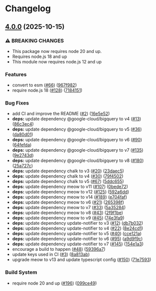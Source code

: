 # Changelog

## [4.0.0](https://github.com/JustinBeckwith/promotime/compare/promotime-v3.0.3...promotime-v4.0.0) (2025-10-15)


### ⚠ BREAKING CHANGES

* This package now requires node 20 and up.
* Requires node.js 18 and up
* This module now requires node.js 12 and up

### Features

* convert to esm ([#66](https://github.com/JustinBeckwith/promotime/issues/66)) ([967f982](https://github.com/JustinBeckwith/promotime/commit/967f98241151d712f0adeb27708309c27bf7fc04))
* require node.js 18 ([#128](https://github.com/JustinBeckwith/promotime/issues/128)) ([7184151](https://github.com/JustinBeckwith/promotime/commit/718415182099c7a46e411e18070e19f9d38aff0d))


### Bug Fixes

* add CI and improve the README ([#2](https://github.com/JustinBeckwith/promotime/issues/2)) ([16e5e52](https://github.com/JustinBeckwith/promotime/commit/16e5e52e7fc45cd91b9378dddfac8e4d95b1d09e))
* **deps:** update dependency @google-cloud/bigquery to v4 ([#13](https://github.com/JustinBeckwith/promotime/issues/13)) ([86c3ec4](https://github.com/JustinBeckwith/promotime/commit/86c3ec4f3963873b70aa6af19fb41e4528050f77))
* **deps:** update dependency @google-cloud/bigquery to v5 ([#36](https://github.com/JustinBeckwith/promotime/issues/36)) ([da80d01](https://github.com/JustinBeckwith/promotime/commit/da80d0122e29b056383ff6743249769bbfcd6e73))
* **deps:** update dependency @google-cloud/bigquery to v6 ([#90](https://github.com/JustinBeckwith/promotime/issues/90)) ([64fefda](https://github.com/JustinBeckwith/promotime/commit/64fefdad6093a4df916db7cf79953861bbfb2b0f))
* **deps:** update dependency @google-cloud/bigquery to v7 ([#135](https://github.com/JustinBeckwith/promotime/issues/135)) ([9e2743d](https://github.com/JustinBeckwith/promotime/commit/9e2743d053c67267c8dc91c863b709893b113624))
* **deps:** update dependency @google-cloud/bigquery to v8 ([#180](https://github.com/JustinBeckwith/promotime/issues/180)) ([25a727c](https://github.com/JustinBeckwith/promotime/commit/25a727ca6af1f160ce8cf683828bb28eda0fc146))
* **deps:** update dependency chalk to v3 ([#20](https://github.com/JustinBeckwith/promotime/issues/20)) ([23daec5](https://github.com/JustinBeckwith/promotime/commit/23daec5a843d1b1dccb8f3796b66388645e0db4d))
* **deps:** update dependency chalk to v4 ([#30](https://github.com/JustinBeckwith/promotime/issues/30)) ([79f4502](https://github.com/JustinBeckwith/promotime/commit/79f4502f3d53cf94cc4d5104ba1457fc90d6b271))
* **deps:** update dependency chalk to v5 ([#67](https://github.com/JustinBeckwith/promotime/issues/67)) ([5ddc655](https://github.com/JustinBeckwith/promotime/commit/5ddc655023cb8c7eda9d9c901fc835f6d966d2e9))
* **deps:** update dependency meow to v11 ([#107](https://github.com/JustinBeckwith/promotime/issues/107)) ([0bede72](https://github.com/JustinBeckwith/promotime/commit/0bede72d5ccea57241155eda81198bc767d100bb))
* **deps:** update dependency meow to v12 ([#125](https://github.com/JustinBeckwith/promotime/issues/125)) ([592a6dd](https://github.com/JustinBeckwith/promotime/commit/592a6dd658c31dd17ec445d03d28238d6a170993))
* **deps:** update dependency meow to v14 ([#189](https://github.com/JustinBeckwith/promotime/issues/189)) ([e704faf](https://github.com/JustinBeckwith/promotime/commit/e704fafd0c845260e4b9ed5d235305b95d0666f8))
* **deps:** update dependency meow to v6 ([#21](https://github.com/JustinBeckwith/promotime/issues/21)) ([265398f](https://github.com/JustinBeckwith/promotime/commit/265398f841d43251c972d55334334e5b19552e3d))
* **deps:** update dependency meow to v7 ([#33](https://github.com/JustinBeckwith/promotime/issues/33)) ([5a35284](https://github.com/JustinBeckwith/promotime/commit/5a3528443717bc2ae7c7950b4ad553dda08f8042))
* **deps:** update dependency meow to v8 ([#43](https://github.com/JustinBeckwith/promotime/issues/43)) ([2f9f1be](https://github.com/JustinBeckwith/promotime/commit/2f9f1be37d879cdc3fd9c0df554aec0e2130058e))
* **deps:** update dependency meow to v9 ([#45](https://github.com/JustinBeckwith/promotime/issues/45)) ([74e3fa9](https://github.com/JustinBeckwith/promotime/commit/74e3fa911f6f08c1306a7f66d66f550867c03129))
* **deps:** update dependency update-notifier to v3 ([#12](https://github.com/JustinBeckwith/promotime/issues/12)) ([db7b032](https://github.com/JustinBeckwith/promotime/commit/db7b032a45fa6f91945e8fd06fcc1a0602882aab))
* **deps:** update dependency update-notifier to v4 ([#22](https://github.com/JustinBeckwith/promotime/issues/22)) ([8e24cd1](https://github.com/JustinBeckwith/promotime/commit/8e24cd1051c920fa27bdef4584fec53523a09e9d))
* **deps:** update dependency update-notifier to v5 ([#40](https://github.com/JustinBeckwith/promotime/issues/40)) ([cce121a](https://github.com/JustinBeckwith/promotime/commit/cce121a8d6fd9ca0dd6afc4f14835a70dcc2d4d1))
* **deps:** update dependency update-notifier to v6 ([#95](https://github.com/JustinBeckwith/promotime/issues/95)) ([a9d9f9c](https://github.com/JustinBeckwith/promotime/commit/a9d9f9cada3ebef9dbf2f371ac505d5bc3bcffb4))
* **deps:** update dependency update-notifier to v7 ([#145](https://github.com/JustinBeckwith/promotime/issues/145)) ([154e1a3](https://github.com/JustinBeckwith/promotime/commit/154e1a3fef7282c9e8fa6f44c27a3084c6c1d0af))
* encourage a build to happen ([#48](https://github.com/JustinBeckwith/promotime/issues/48)) ([59396a7](https://github.com/JustinBeckwith/promotime/commit/59396a716b6c5fcee7c97586edb9d6415ddb5b7c))
* update keys used in CI ([#3](https://github.com/JustinBeckwith/promotime/issues/3)) ([8a813ab](https://github.com/JustinBeckwith/promotime/commit/8a813abd11e2871605da3ec69fd0b5c4d750b995))
* upgrade meow to v13 and update typescript config ([#150](https://github.com/JustinBeckwith/promotime/issues/150)) ([71e7593](https://github.com/JustinBeckwith/promotime/commit/71e75934ed4d6156457e8af2fa9cd55c67b9265f))


### Build System

* require node 20 and up ([#196](https://github.com/JustinBeckwith/promotime/issues/196)) ([099ce49](https://github.com/JustinBeckwith/promotime/commit/099ce49122cd0757407baad029f31182b288155b))
